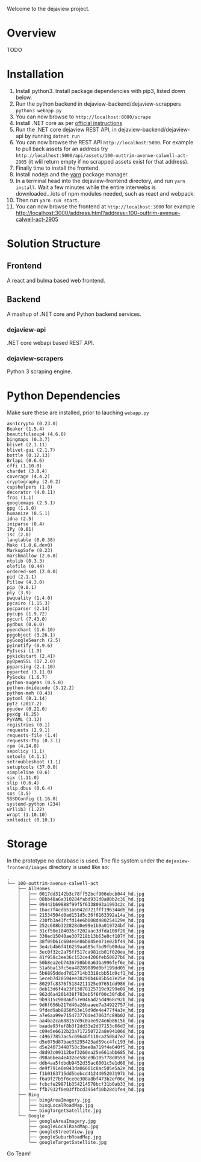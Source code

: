 Welcome to the dejaview project.


# Overview

TODO


# Installation

1. Install python3. Install package dependencies with pip3, listed down below.
2. Run the python backend in dejaview-backend/dejaview-scrappers `python3 webapp.py`
3. You can now browse to `http://localhost:8080/scrape`
4. Install .NET core as per [official instructions](https://www.microsoft.com/net/learn/get-started/linuxredhat)
5. Run the .NET core dejaview REST API, in dejaview-backend/dejaview-api by running `dotnet run`
6. You can now browse the REST API `http://localhost:5000`. For example to pull back assets for an address try `http://localhost:5000/api/assets/100-outtrim-avenue-calwell-act-2905` (it wlil return empty if no scrapped assets exist for that address).
7. Finally time to install the frontend.
8. Install nodejs and the [yarn](https://yarnpkg.com/en/) package manager.
9. In a terminal head into the dejaview-frontend directory, and run `yarn install`. Wait a few minutes while the entire interwebs is downloaded...lots of npm modules needed, such as react and webpack.
10. Then run `yarn run start`.
11. You can now browse the frontend at `http://localhost:3000` for example [http://localhost:3000/address.html?address=100-outtrim-avenue-calwell-act-2905](http://localhost:3000/address.html?address=100-outtrim-avenue-calwell-act-2905)



# Solution Structure

## Frontend

A react and bulma based web frontend.


## Backend

A mashup of .NET core and Python backend services.


### dejaview-api

.NET core webapi based REST API.


### dejaview-scrapers

Python 3 scraping engine.



# Python Dependencies

Make sure these are installed, prior to lauching `webapp.py`

    asn1crypto (0.23.0)
    Beaker (1.5.4)
    beautifulsoup4 (4.6.0)
    bingmaps (0.3.7)
    blivet (2.1.11)
    blivet-gui (2.1.7)
    bottle (0.12.13)
    Brlapi (0.6.6)
    cffi (1.10.0)
    chardet (3.0.4)
    coverage (4.4.2)
    cryptography (2.0.2)
    cupshelpers (1.0)
    decorator (4.0.11)
    fros (1.1)
    googlemaps (2.5.1)
    gpg (1.9.0)
    humanize (0.5.1)
    idna (2.5)
    iniparse (0.4)
    IPy (0.81)
    isc (2.0)
    langtable (0.0.38)
    Mako (1.0.6.dev0)
    MarkupSafe (0.23)
    marshmallow (2.6.0)
    ntplib (0.3.3)
    olefile (0.44)
    ordered-set (2.0.0)
    pid (2.1.1)
    Pillow (4.3.0)
    pip (9.0.1)
    ply (3.9)
    pwquality (1.4.0)
    pycairo (1.15.3)
    pycparser (2.14)
    pycups (1.9.72)
    pycurl (7.43.0)
    pydbus (0.6.0)
    pyenchant (1.6.10)
    pygobject (3.26.1)
    pyGoogleSearch (2.5)
    pyinotify (0.9.6)
    PyIscsi (1.0)
    pykickstart (2.41)
    pyOpenSSL (17.2.0)
    pyparsing (2.1.10)
    pyparted (3.11.0)
    PySocks (1.6.7)
    python-augeas (0.5.0)
    python-dmidecode (3.12.2)
    python-meh (0.43)
    pytoml (0.1.14)
    pytz (2017.2)
    pyudev (0.21.0)
    pyxdg (0.25)
    PyYAML (3.12)
    registries (0.1)
    requests (2.9.1)
    requests-file (1.4)
    requests-ftp (0.3.1)
    rpm (4.14.0)
    sepolicy (1.1)
    setools (4.1.1)
    setroubleshoot (1.1)
    setuptools (37.0.0)
    simpleline (0.6)
    six (1.11.0)
    slip (0.6.4)
    slip.dbus (0.6.4)
    sos (3.5)
    SSSDConfig (1.16.0)
    systemd-python (234)
    urllib3 (1.22)
    wrapt (1.10.10)
    xmltodict (0.10.1)


# Storage

In the prototype no database is used. The file system under the `dejaview-frontend/images` directory is used like so:

    .
    └── 100-outtrim-avenue-calwell-act
        ├── AllHomes
        │   ├── 0017dd3142b3c78ff52bcf906ebcb044_hd.jpg
        │   ├── 08bb48a6a310284fabd931d0a08b2c36_hd.jpg
        │   ├── 09442b69888f99f5f6338093a1993c2c_hd.jpg
        │   ├── 1bac7f4cdb51a6042d721fff196344d6_hd.jpg
        │   ├── 21534504d0ad151d5c36f6163392a14a_hd.jpg
        │   ├── 230fb3a43fcfd14e6b008d480254129e_hd.jpg
        │   ├── 252c608b322828d0e99e1b9a019724bf_hd.jpg
        │   ├── 31cf50e104035c7202aac3dfda100f20_hd.jpg
        │   ├── 330ed15040ae307218b13b63e0cf107f_hd.jpg
        │   ├── 38f09b61c604e6e86b845e071e02bf49_hd.jpg
        │   ├── 3e4cb4b6f416259aa685cfbd9fb00daa_hd.jpg
        │   ├── 3ec0f32c2a75ff517ca981cb01f020ea_hd.jpg
        │   ├── 41f958c3ee36c152ce4206feb50827b6_hd.jpg
        │   ├── 50b8ea2eb7436750bb0a63ba996fef6e_hd.jpg
        │   ├── 51a6ba13fc5ea48289889d0bf199dd05_hd.jpg
        │   ├── 5b6895dded7d12714b3318cbb51d9cf1_hd.jpg
        │   ├── 5eceb7d20594ee38290b4685b547e25e_hd.jpg
        │   ├── 8029fc8376f5184211125e97651dd986_hd.jpg
        │   ├── 8eb13d6f4a23f13078125719c9299e09_hd.jpg
        │   ├── 962d6a4201438f703eb5f6f00c30fdb6_hd.jpg
        │   ├── 9b9315c980a6f57e046ad25d4968c92b_hd.jpg
        │   ├── 9d6f656b217d40a26baaee7a34922757_hd.jpg
        │   ├── 9fded9ab8858f63e19d9de4e477f4a3e_hd.jpg
        │   ├── a7e6aa99e715473776de47063fc89b02_hd.jpg
        │   ├── aa4ba2ca688157d9c0aee924e6b8615b_hd.jpg
        │   ├── baade93fef8b3f2dd33e2d37153c66d3_hd.jpg
        │   ├── c09e5e6612b23a717250722a8e941066_hd.jpg
        │   ├── c49677857ac5c09646f110ca250847e7_hd.jpg
        │   ├── d5e075d87bae35295423ad59cc4fc193_hd.jpg
        │   ├── d5e24073448758c3bee8a719f4e640f5_hd.jpg
        │   ├── d8d93c09112bef3260ea25e661abb685_hd.jpg
        │   ├── d98a6bea4e432ee58ce9b105778d0559_hd.jpg
        │   ├── ddb4aa5fdbdb9452d35ac6001c5e1d60_hd.jpg
        │   ├── de9f791e0e843da06601c8ac505e5a2e_hd.jpg
        │   ├── f1b0163715dd5bebcd4124405203197b_hd.jpg
        │   ├── f6a9f27b5f6ce0e308a8bf473b2ef06c_hd.jpg
        │   ├── fcbcfe29871b354214578bcf31b0ab33_hd.jpg
        │   └── ffb7932f0e03ffbcd3954f10b28d1fe4_hd.jpg
        ├── Bing
        │   ├── bingAreaImagery.jpg
        │   ├── bingLocalRoadMap.jpg
        │   └── bingTargetSatellite.jpg
        └── Google
            ├── googleAreaImagery.jpg
            ├── googleLocalRoadMap.jpg
            ├── googleStreetView.jpg
            ├── googleSuburbRoadMap.jpg
            └── googleTargetSatellite.jpg


Go Team!
